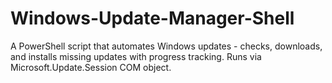 # Windows-Update-Manager-Shell
A PowerShell script that automates Windows updates - checks, downloads, and installs missing updates with progress tracking. Runs via Microsoft.Update.Session COM object.
